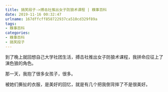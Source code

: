 ```yaml
---
title: 搞笑段子->搏击社推出女子防狼术课程 | 糗事百科
date: 2019-11-16 00:32:47
urlname: 167dffcff858722937ca510cd329f89a
tags: 
- 糗事百科
categories:
- 糗事百科
- 搞笑段子
---
```

到了晚上就回想自己大学社团生活，搏击社推出女子防狼术课程，我拼命应征上了演色狼的角色。

那一天，我抱了很多女孩子，很多。

被她们撕扯的衣服，是美好的回忆，就是有几个把我倒背摔了不是很美好。


